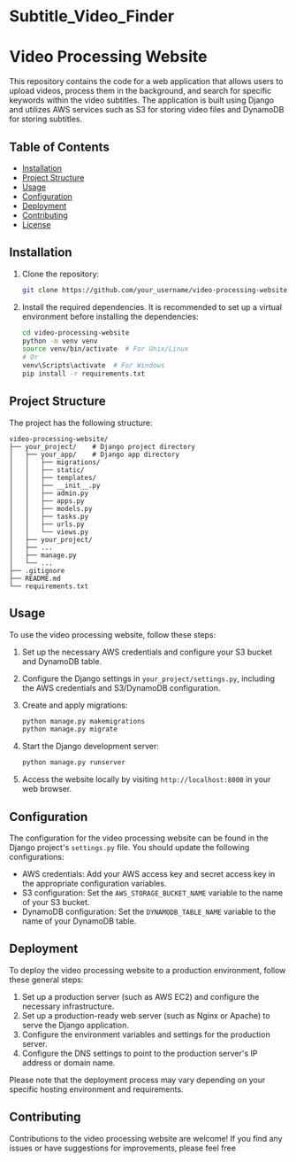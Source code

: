 # Subtitle_Video_Finder

# Video Processing Website

This repository contains the code for a web application that allows users to upload videos, process them in the background, and search for specific keywords within the video subtitles. The application is built using Django and utilizes AWS services such as S3 for storing video files and DynamoDB for storing subtitles.

## Table of Contents
- [Installation](#installation)
- [Project Structure](#project-structure)
- [Usage](#usage)
- [Configuration](#configuration)
- [Deployment](#deployment)
- [Contributing](#contributing)
- [License](#license)

## Installation

1. Clone the repository:

   ```bash
   git clone https://github.com/your_username/video-processing-website.git
   ```

2. Install the required dependencies. It is recommended to set up a virtual environment before installing the dependencies:

   ```bash
   cd video-processing-website
   python -m venv venv
   source venv/bin/activate  # For Unix/Linux
   # Or
   venv\Scripts\activate  # For Windows
   pip install -r requirements.txt
   ```

## Project Structure

The project has the following structure:

```plaintext
video-processing-website/
├── your_project/    # Django project directory
│   ├── your_app/    # Django app directory
│   │   ├── migrations/
│   │   ├── static/
│   │   ├── templates/
│   │   ├── __init__.py
│   │   ├── admin.py
│   │   ├── apps.py
│   │   ├── models.py
│   │   ├── tasks.py
│   │   ├── urls.py
│   │   └── views.py
│   ├── your_project/
│   ├── ...
│   ├── manage.py
│   └── ...
├── .gitignore
├── README.md
└── requirements.txt
```

## Usage

To use the video processing website, follow these steps:

1. Set up the necessary AWS credentials and configure your S3 bucket and DynamoDB table.
2. Configure the Django settings in `your_project/settings.py`, including the AWS credentials and S3/DynamoDB configuration.
3. Create and apply migrations:

   ```bash
   python manage.py makemigrations
   python manage.py migrate
   ```

4. Start the Django development server:

   ```bash
   python manage.py runserver
   ```

5. Access the website locally by visiting `http://localhost:8000` in your web browser.

## Configuration

The configuration for the video processing website can be found in the Django project's `settings.py` file. You should update the following configurations:

- AWS credentials: Add your AWS access key and secret access key in the appropriate configuration variables.
- S3 configuration: Set the `AWS_STORAGE_BUCKET_NAME` variable to the name of your S3 bucket.
- DynamoDB configuration: Set the `DYNAMODB_TABLE_NAME` variable to the name of your DynamoDB table.

## Deployment

To deploy the video processing website to a production environment, follow these general steps:

1. Set up a production server (such as AWS EC2) and configure the necessary infrastructure.
2. Set up a production-ready web server (such as Nginx or Apache) to serve the Django application.
3. Configure the environment variables and settings for the production server.
4. Configure the DNS settings to point to the production server's IP address or domain name.

Please note that the deployment process may vary depending on your specific hosting environment and requirements.

## Contributing

Contributions to the video processing website are welcome! If you find any issues or have suggestions for improvements, please feel free
